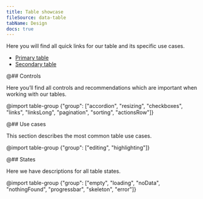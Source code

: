 ```yaml
---
title: Table showcase
fileSource: data-table
tabName: Design
docs: true
---
```


Here you will find all quick links for our table and its specific use cases.

- [Primary table](/table-group/table-primary/)
- [Secondary table](/table-group/table-secondary/)

@## Controls

Here you’ll find all controls and recommendations which are important when working with our tables.

@import table-group {"group": ["accordion", "resizing", "checkboxes", "links", "linksLong", "pagination", "sorting", "actionsRow"]}

@## Use cases

This section describes the most common table use cases.

@import table-group {"group": ["editing", "highlighting"]}

@## States

Here we have descriptions for all table states.

@import table-group {"group": ["empty", "loading", "noData", "nothingFound", "progressbar", "skeleton", "error"]}
